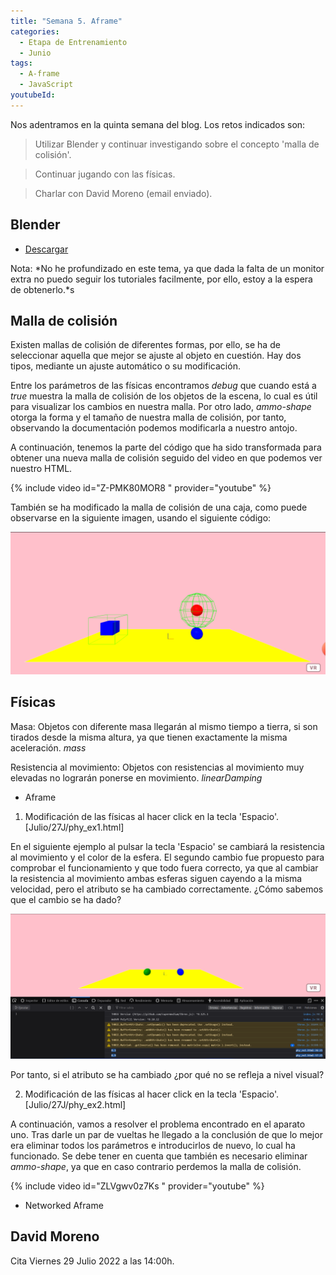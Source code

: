 ```yaml
---
title: "Semana 5. Aframe"
categories:
  - Etapa de Entrenamiento
  - Junio
tags:
  - A-frame
  - JavaScript
youtubeId: 
---
```



Nos adentramos en la quinta semana del blog. Los retos indicados son:

> Utilizar Blender y continuar investigando sobre el concepto 'malla de colisión'.

> Continuar jugando con las físicas. 

> Charlar con David Moreno (email enviado).


## **Blender**

* [Descargar](https://www.blender.org/)

Nota: *No he profundizado en este tema, ya que dada la falta de un monitor extra no puedo seguir los tutoriales facilmente, por ello, estoy a la espera de obtenerlo.*s

## **Malla de colisión**

Existen mallas de colisión de diferentes formas, por ello, se ha de seleccionar aquella que mejor se ajuste al objeto en cuestión. Hay dos tipos, mediante un ajuste automático o su modificación. 

Entre los parámetros de las físicas encontramos *debug* que cuando está a *true* muestra la malla de colisión de los objetos de la escena, lo cual es útil para visualizar los cambios en nuestra malla. Por otro lado, *ammo-shape* otorga la forma y el tamaño de nuestra malla de colisión, por tanto, observando la documentación podemos modificarla a nuestro antojo. 

A continuación, tenemos la parte del código que ha sido transformada para obtener una nueva malla de colisión seguido del video en que podemos ver nuestro HTML.

  <script>
  ammo-shape="type: sphere; fit: manual; sphereRadius:3;"
  </script>

{% include video id="Z-PMK80MOR8 " provider="youtube" %}

También se ha modificado la malla de colisión de una caja, como puede observarse en la siguiente imagen, usando el siguiente código:

  <script>
  ammo-shape="type: box; fit: manual; halfExtents: 2 2 2;"
  </script>

![Malla colisión](https://raw.githubusercontent.com/RoboticsLabURJC/2022-tfg-ana-villanueva/main/otros/27J/cap1.png)

## **Físicas**

Masa: Objetos con diferente masa llegarán al mismo tiempo a tierra, si son tirados desde la misma altura, ya que tienen exactamente la misma aceleración. *mass*

Resistencia al movimiento: Objetos con resistencias al movimiento muy elevadas no lograrán ponerse en movimiento. *linearDamping*

* Aframe 

1. Modificación de las físicas al hacer click en la tecla 'Espacio'. [Julio/27J/phy_ex1.html]

En el siguiente ejemplo al pulsar la tecla 'Espacio' se cambiará la resistencia al movimiento y el color de la esfera. El segundo cambio fue propuesto para comprobar el funcionamiento y que todo fuera correcto, ya que al cambiar la resistencia al movimiento ambas esferas siguen cayendo a la misma velocidad, pero el atributo se ha cambiado correctamente. ¿Cómo sabemos que el cambio se ha dado? 

  <script>
    console.log(red.getAttribute('ammo-body').linearDamping);
    console.log(blue.getAttribute('ammo-body').linearDamping);
  </script>

![Parámetro modificado](https://raw.githubusercontent.com/RoboticsLabURJC/2022-tfg-ana-villanueva/main/otros/27J/cap2.png)

Por tanto, si el atributo se ha cambiado ¿por qué no se refleja a nivel visual?

2. Modificación de las físicas al hacer click en la tecla 'Espacio'. [Julio/27J/phy_ex2.html]

A continuación, vamos a resolver el problema encontrado en el aparato uno. Tras darle un par de vueltas he llegado a la conclusión de que lo mejor era eliminar todos los parámetros e introducirlos de nuevo, lo cual ha funcionado. Se debe tener en cuenta que también es necesario eliminar *ammo-shape*, ya que en caso contrario perdemos la malla de colisión. 

  <script>
    if (name == ' ') {
        red.removeAttribute('ammo-body');
        red.removeAttribute('ammo-shape');
        red.setAttribute('ammo-body', {
          type: 'dynamic',
          emitCollisionEvents: true,
          gravity: '0 -9.8 0',
          linearDamping: '0.1'
        });

        red.setAttribute('ammo-shape', {
          type: 'sphere'
        });

        red.setAttribute('material', {
          color: 'green'
        });
    }
  </script>

{% include video id="ZLVgwv0z7Ks " provider="youtube" %}
 

* Networked Aframe

## **David Moreno**

Cita Viernes 29 Julio 2022 a las 14:00h.


